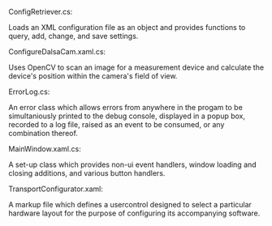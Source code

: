 ConfigRetriever.cs:

Loads an XML configuration file as an object and provides functions to query, add, change, and save settings.


ConfigureDalsaCam.xaml.cs:

Uses OpenCV to scan an image for a measurement device and calculate the device's position within the camera's field of view.


ErrorLog.cs:

An error class which allows errors from anywhere in the progam to be simultaniously
printed to the debug console, displayed in a popup box, recorded to a log file,
raised as an event to be consumed, or any combination thereof.


MainWindow.xaml.cs:

A set-up class which provides non-ui event handlers, window loading and closing additions, and various button handlers.


TransportConfigurator.xaml:

A markup file which defines a usercontrol designed to select a particular hardware layout for the purpose of configuring its accompanying software.

